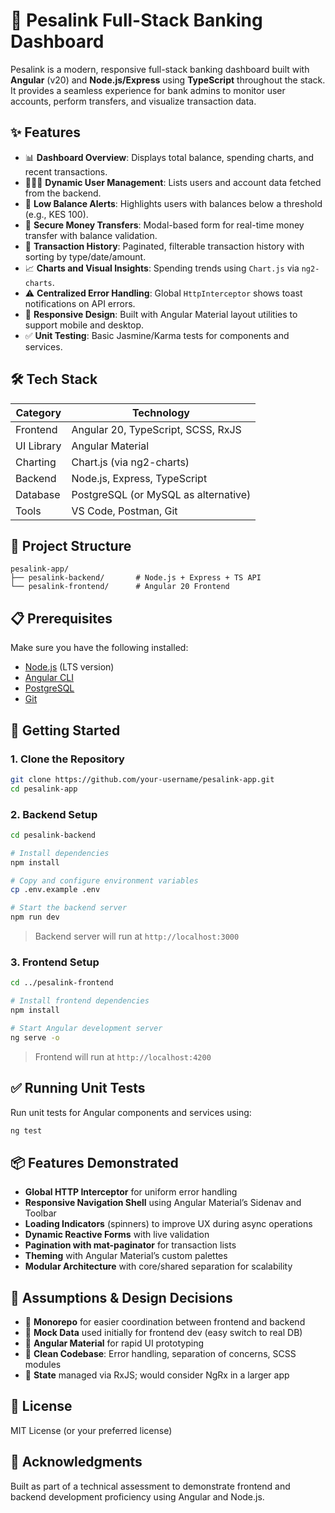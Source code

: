 
# 💸 Pesalink Full-Stack Banking Dashboard

Pesalink is a modern, responsive full-stack banking dashboard built with **Angular** (v20) and **Node.js/Express** using **TypeScript** throughout the stack. It provides a seamless experience for bank admins to monitor user accounts, perform transfers, and visualize transaction data.

## ✨ Features

- 📊 **Dashboard Overview**: Displays total balance, spending charts, and recent transactions.
- 🧑‍🤝‍🧑 **Dynamic User Management**: Lists users and account data fetched from the backend.
- 🔴 **Low Balance Alerts**: Highlights users with balances below a threshold (e.g., KES 100).
- 💸 **Secure Money Transfers**: Modal-based form for real-time money transfer with balance validation.
- 📄 **Transaction History**: Paginated, filterable transaction history with sorting by type/date/amount.
- 📈 **Charts and Visual Insights**: Spending trends using `Chart.js` via `ng2-charts`.
- ⚠️ **Centralized Error Handling**: Global `HttpInterceptor` shows toast notifications on API errors.
- 📱 **Responsive Design**: Built with Angular Material layout utilities to support mobile and desktop.
- ✅ **Unit Testing**: Basic Jasmine/Karma tests for components and services.

## 🛠 Tech Stack

| Category   | Technology                          |
|------------|--------------------------------------|
| Frontend   | Angular 20, TypeScript, SCSS, RxJS   |
| UI Library | Angular Material                     |
| Charting   | Chart.js (via ng2-charts)            |
| Backend    | Node.js, Express, TypeScript         |
| Database   | PostgreSQL (or MySQL as alternative) |
| Tools      | VS Code, Postman, Git                |

## 📂 Project Structure

```
pesalink-app/
├── pesalink-backend/       # Node.js + Express + TS API
└── pesalink-frontend/      # Angular 20 Frontend
```

## 📋 Prerequisites

Make sure you have the following installed:

- [Node.js](https://nodejs.org/) (LTS version)
- [Angular CLI](https://angular.io/cli)
- [PostgreSQL](https://www.postgresql.org/download/)
- [Git](https://git-scm.com/)

## 🚀 Getting Started

### 1. Clone the Repository

```bash
git clone https://github.com/your-username/pesalink-app.git
cd pesalink-app
```

### 2. Backend Setup

```bash
cd pesalink-backend

# Install dependencies
npm install

# Copy and configure environment variables
cp .env.example .env

# Start the backend server
npm run dev
```

> Backend server will run at `http://localhost:3000`

### 3. Frontend Setup

```bash
cd ../pesalink-frontend

# Install frontend dependencies
npm install

# Start Angular development server
ng serve -o
```

> Frontend will run at `http://localhost:4200`

## ✅ Running Unit Tests

Run unit tests for Angular components and services using:

```bash
ng test
```

## 📦 Features Demonstrated

- **Global HTTP Interceptor** for uniform error handling
- **Responsive Navigation Shell** using Angular Material’s Sidenav and Toolbar
- **Loading Indicators** (spinners) to improve UX during async operations
- **Dynamic Reactive Forms** with live validation
- **Pagination with mat-paginator** for transaction lists
- **Theming** with Angular Material’s custom palettes
- **Modular Architecture** with core/shared separation for scalability

## 📝 Assumptions & Design Decisions

- 🔁 **Monorepo** for easier coordination between frontend and backend
- 🧪 **Mock Data** used initially for frontend dev (easy switch to real DB)
- 🧱 **Angular Material** for rapid UI prototyping
- 🧼 **Clean Codebase**: Error handling, separation of concerns, SCSS modules
- 🔄 **State** managed via RxJS; would consider NgRx in a larger app

## 📄 License

MIT License (or your preferred license)

## 🙌 Acknowledgments

Built as part of a technical assessment to demonstrate frontend and backend development proficiency using Angular and Node.js.


